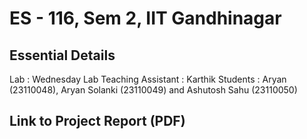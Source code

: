 # ES - 116, Sem 2, IIT Gandhinagar 

## Essential Details 
Lab : Wednesday Lab 
Teaching Assistant : Karthik 
Students : Aryan (23110048), Aryan Solanki (23110049) and Ashutosh Sahu (23110050)

## Link to Project Report (PDF) 

